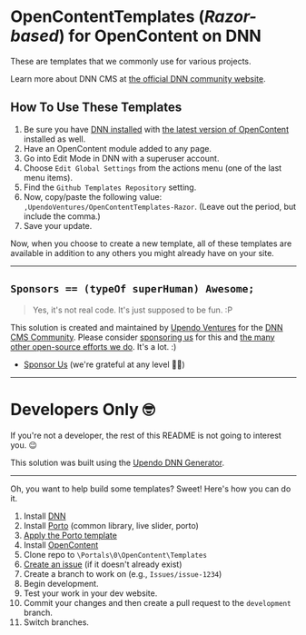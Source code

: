 # OpenContentTemplates (_Razor-based_) for OpenContent on DNN

These are templates that we commonly use for various projects.

Learn more about DNN CMS at [the official DNN community website](https://dncommunity.org).

## How To Use These Templates

1. Be sure you have [DNN installed](https://dnncommunity.org/How-To/Download-and-Install) with [the latest version of OpenContent](https://opencontent.readme.io/) installed as well.
2. Have an OpenContent module added to any page.
3. Go into Edit Mode in DNN with a superuser account.  
4. Choose `Edit Global Settings` from the actions menu (one of the last menu items).
5. Find the `Github Templates Repository` setting.
6. Now, copy/paste the following value:  `,UpendoVentures/OpenContentTemplates-Razor`.  (Leave out the period, but include the comma.)
7. Save your update.

Now, when you choose to create a new template, all of these templates are available in addition to any others you might already have on your site.  

<hr />  

## `Sponsors == (typeOf superHuman) Awesome;`  

> Yes, it's not real code. It's just supposed to be fun. :P

This solution is created and maintained by [Upendo Ventures](https://upendoventures.com/What/CMS/DNN) for the [DNN CMS Community](https://dnncommunity.org). Please consider [sponsoring us](https://github.com/sponsors/UpendoVentures) for this and [the many other open-source efforts we do](https://upendoventures.com/What/CMS/DNN/Extensions).  It's a lot.  :)  

- [Sponsor Us](https://github.com/sponsors/UpendoVentures) (we're grateful at any level 🙏🏽)  

<hr />  

# Developers Only 🤓  

If you're not a developer, the rest of this README is not going to interest you. 😉  


This solution was built using the [Upendo DNN Generator](https://github.com/UpendoVentures/generator-upendodnn#readme).  

<hr />

Oh, you want to help build some templates? Sweet!  Here's how you can do it.

1. Install [DNN](https://www.nvquicksite.com/)
2. Install [Porto](https://www.mandeeps.com/support/knowledgebase/install-activate-a-theme-in-dnn-9x) (common library, live slider, porto)
3. [Apply the Porto template](https://www.mandeeps.com/support/knowledgebase/import-a-portal-template-in-dnn-91)
4. Install [OpenContent](https://github.com/sachatrauwaen/OpenContent/releases/latest)
5. Clone repo to `\Portals\0\OpenContent\Templates`
6. [Create an issue](https://github.com/UpendoVentures/OpenContentTemplates/issues) (if it doesn't already exist)
7. Create a branch to work on (e.g., `Issues/issue-1234`)
8. Begin development.
9. Test your work in your dev website.
10. Commit your changes and then create a pull request to the `development` branch.
11. Switch branches.
